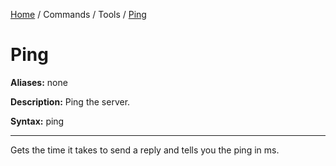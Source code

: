 [Home](https://tmsz-dev.github.io/Persistence/) / Commands / Tools / [Ping](https://tmsz-dev.github.io/Persistence/commands/tools/ping.html)

# Ping

**Aliases:** none

**Description:** Ping the server.

**Syntax:** ping

---

Gets the time it takes to send a reply and tells you the ping in ms.

